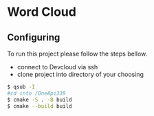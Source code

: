 # Word Cloud

## Configuring

To run this project please follow the steps bellow.
- connect to Devcloud via ssh
- clone project into directory of your choosing

```bash
$ qsub -I
#cd into /OneApi339
$ cmake -S . -B build
$ cmake --build build
